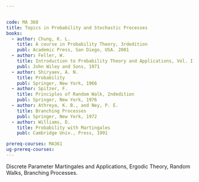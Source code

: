 ```yaml
---


code: MA 368
title: Topics in Probability and Stochastic Processes
books:
  - author: Chung, K. L.
    title: A course in Probability Theory, 3rdedition
    publ: Academic Press, San Diego, USA. 2001
  - author: Feller, W.
    title: Introduction to Probability Theory and Applications, Vol. I & II, 22ndedition
    publ: John Wiley and Sons, 1971
  - author: Shiryaev, A. N.
    title: Probability
    publ: Springer, New York, 1966
  - author: Spitzer, F.
    title: Principles of Random Walk, 2ndedition
    publ: Springer, New York, 1976
  - author: Athreya, K. B., and Ney, P. E.
    title: Branching Processes
    publ: Springer, New York, 1972
  - author: Williams, D.
    title: Probability with Martingales
    publ: Cambridge Univ., Press, 1991

prereq-courses: MA361
ug-prereq-courses: 
---
```




Discrete Parameter Martingales and Applications, Ergodic Theory, Random Walks,
Branching Processes.
 
